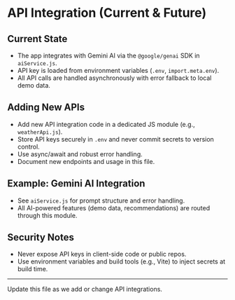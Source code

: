 # API Integration (Current & Future)

## Current State

- The app integrates with Gemini AI via the `@google/genai` SDK in `aiService.js`.
- API key is loaded from environment variables (`.env`, `import.meta.env`).
- All API calls are handled asynchronously with error fallback to local demo data.

## Adding New APIs

- Add new API integration code in a dedicated JS module (e.g., `weatherApi.js`).
- Store API keys securely in `.env` and never commit secrets to version control.
- Use async/await and robust error handling.
- Document new endpoints and usage in this file.

## Example: Gemini AI Integration

- See `aiService.js` for prompt structure and error handling.
- All AI-powered features (demo data, recommendations) are routed through this module.

## Security Notes

- Never expose API keys in client-side code or public repos.
- Use environment variables and build tools (e.g., Vite) to inject secrets at build time.

---

Update this file as we add or change API integrations.
